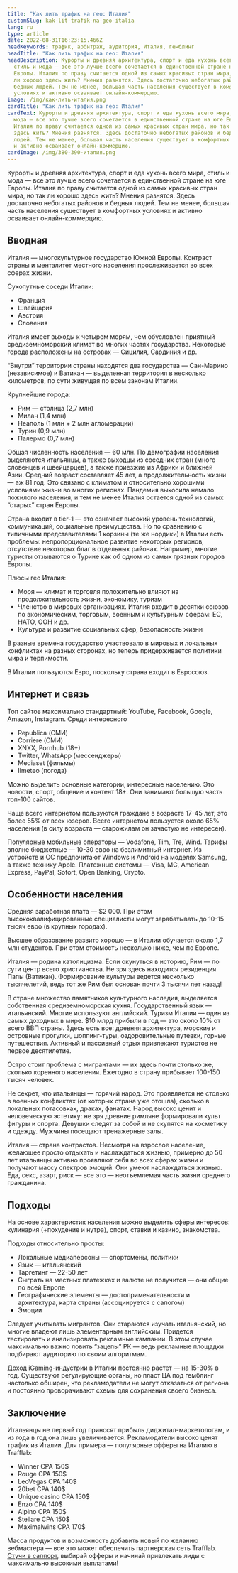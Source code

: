 ```yaml
---
title: "Как лить трафик на гео: Италия"
customSlug: kak-lit-trafik-na-geo-italia
lang: ru
type: article
date: 2022-08-31T16:23:15.466Z
headKeywords: трафик, арбитраж, аудитория, Италия, гемблинг
headTitle: "Как лить трафик на гео: Италия"
headDescription: Курорты и древняя архитектура, спорт и еда кухонь всего мира,
  стиль и мода — все это лучше всего сочетается в единственной стране на юге
  Европы. Италия по праву считается одной из самых красивых стран мира, но так
  ли хорошо здесь жить? Мнения разнятся. Здесь достаточно небогатых районов и
  бедных людей. Тем не менее, большая часть населения существует в комфортных
  условиях и активно осваивает онлайн-коммерцию.
image: /img/как-лить-италия.png
cardTitle: "Как лить трафик на гео: Италия"
cardText: Курорты и древняя архитектура, спорт и еда кухонь всего мира, стиль и
  мода — все это лучше всего сочетается в единственной стране на юге Европы.
  Италия по праву считается одной из самых красивых стран мира, но так ли хорошо
  здесь жить? Мнения разнятся. Здесь достаточно небогатых районов и бедных
  людей. Тем не менее, большая часть населения существует в комфортных условиях
  и активно осваивает онлайн-коммерцию.
cardImage: /img/380-390-италия.png
---
```

Курорты и древняя архитектура, спорт и еда кухонь всего мира, стиль и мода — все это лучше всего сочетается в единственной стране на юге Европы. Италия по праву считается одной из самых красивых стран мира, но так ли хорошо здесь жить? Мнения разнятся. Здесь достаточно небогатых районов и бедных людей. Тем не менее, большая часть населения существует в комфортных условиях и активно осваивает онлайн-коммерцию.

## Вводная

Италия — многокультурное государство Южной Европы. Контраст страны и менталитет местного населения прослеживается во всех сферах жизни.

Сухопутные соседи Италии:

* Франция
* Швейцария
* Австрия
* Словения

Италия имеет выходы к четырем морям, чем обусловлен приятный средиземноморский климат во многих частях государства. Некоторые города расположены на островах — Сицилия, Сардиния и др.

“Внутри” территории страны находятся два государства — Сан-Марино (независимое) и Ватикан — выделенная территория в несколько километров, по сути живущая по всем законам Италии.

Крупнейшие города:

* Рим — столица (2,7 млн)
* Милан (1,4 млн)
* Неаполь (1 млн + 2 млн агломерации)
* Турин (0,9 млн)
* Палермо (0,7 млн)

Общая численность населения — 60 млн. По демографии населения выделяются итальянцы, а также выходцы из соседних стран (много словенцев и швейцарцев), а также приезжие из Африки и ближней Азии. Средний возраст составляет 45 лет, а продолжительность жизни — аж 81 год. Это связано с климатом и относительно хорошими условиями жизни во многих регионах. Пандемия выкосила немало пожилого населения, и тем не менее Италия остается одной из самых “старых” стран Европы. 

Страна входит в tier-1 — это означает высокий уровень технологий, коммуникаций, социальные преимущества. Но по сравнению с типичными представителями 1 корзины (те же нордики) в Италии есть проблемы: непропорциональное развитие некоторых регионов, отсутствие некоторых благ в отдельных районах. Например, многие туристы отзываются о Турине как об одном из самых грязных городов Европы.

Плюсы гео Италия:

* Моря — климат и торговля положительно влияют на продолжительность жизни, экономику, туризм
* Членство в мировых организациях. Италия входит в десятки союзов по экономическим, торговым, военным и культурным сферам: ЕС, НАТО, ООН и др.
* Культура и развитие социальных сфер, безопасность жизни

В разные времена государство участвовало в мировых и локальных конфликтах на разных сторонах, но теперь придерживается политики мира и терпимости.

В Италии пользуются Евро, поскольку страна входит в Евросоюз.

## Интернет и связь

Топ сайтов максимально стандартный: YouTube, Facebook, Google, Amazon, Instagram. Среди интересного

* Republica (СМИ)
* Corriere (СМИ)
* XNXX, Pornhub (18+)
* Twitter, WhatsApp (мессенджеры)
* Mediaset (фильмы)
* Ilmeteo (погода)

Можно выделить основные категории, интересные населению. Это новости, спорт, общение и контент 18+. Они занимают большую часть топ-100 сайтов.

Чаще всего интернетом пользуются граждане в возрасте 17-45 лет, это более 55% от всех юзеров. Всего интернетом пользуется около 65% населения (в силу возраста — старожилам он зачастую не интересен).

Популярные мобильные операторы — Vodafone, Tim, Tre, Wind. Тарифы вполне бюджетные — 10-30 евро на безлимитный интернет. Из устройств и ОС предпочитают Windows и Android на моделях Samsung, а также технику Apple. Платежные системы — Visa, MC, American Express, PayPal, Sofort, Open Banking, Crypto.

## Особенности населения

Средняя заработная плата — $2 000. При этом высококвалифицированные специалисты могут зарабатывать до 10-15 тысяч евро (в крупных городах).

Высшее образование развито хорошо — в Италии обучается около 1,7 млн студентов. При этом стоимость несколько ниже, чем по Европе.

Италия — родина католицизма. Если окунуться в историю, Рим — по сути центр всего христианства. Не зря здесь находится резиденция Папы (Ватикан). Формирование культуры ведется несколько тысячелетий, ведь тот же Рим был основан почти 3 тысячи лет назад!

В стране множество памятников культурного наследия, выделяется собственная средиземноморская кухня. Государственный язык — итальянский. Многие используют английский. Туризм Италии — один из самых доходных в мире. $10 млрд прибыли в год — это около 10% от всего ВВП страны. Здесь есть все: древняя архитектура, морские и островные прогулки, шоппинг-туры, оздоровительные путевки, горные путешествия. Активный и пассивный отдых привлекают туристов не первое десятилетие.

Остро стоит проблема с мигрантами — их здесь почти столько же, сколько коренного населения. Ежегодно в страну прибывает 100-150 тысяч человек.

Не секрет, что итальянцы — горячий народ. Это проявляется не столько в военных конфликтах (от которых страна уже отошла), сколько в локальных потасовках, драках, фанатах. Народ высоко ценит и человеческую эстетику: не зря древние римляне формировали культ фигуры и спорта. Девушки следят за собой и не скупятся на косметику и одежду. Мужчины посещают тренажерные залы.

Италия — страна контрастов. Несмотря на взрослое население, желающее просто отдыхать и наслаждаться жизнью, примерно до 50 лет итальянцы активно проявляют себя во всех сферах жизни и получают массу спектров эмоций. Они умеют наслаждаться жизнью. Еда, секс, азарт, риск — все это — неотъемлемая часть жизни среднего гражданина.

## Подходы

На основе характеристик населения можно выделить сферы интересов: кулинария (+похудение и нутра), спорт, ставки и казино, знакомства.

Подходы относительно просты:

* Локальные медиаперсоны — спортсмены, политики
* Язык — итальянский
* Таргетинг — 22-50 лет
* Сыграть на местных платежках и валюте не получится — они общие по всей Европе
* Географические элементы — достопримечательности и архитектура, карта страны (ассоциируется с сапогом)
* Эмоции

Следует учитывать мигрантов. Они стараются изучать итальянский, но многие владеют лишь элементарным английским. Придется тестировать и анализировать рекламные кампании. В этом случае максимально важно ловить “зацепы” РК — ведь рекламные площадки подбирают аудиторию по своим алгоритмам.

Доход iGaming-индустрии в Италии постоянно растет — на 15-30% в год. Существуют регулирующие органы, но пласт ЦА под гемблинг настолько обширен, что рекламодатели не могут отказаться от региона и постоянно проворачивают схемы для сохранения своего бизнеса.

## Заключение

Итальянцы не первый год приносят прибыль диджитал-маркетологам, и из года в год она лишь увеличивается. Рекламодатели высоко ценят трафик из Италии. Для примера — популярные офферы на Италию в Trafflab:

* Winner CPA 150$
* Rouge CPA 150$
* LeoVegas CPA 140$
* 20bet CPA 140$
* Unique casino CPA 150$
* Enzo CPA 140$
* Alpino CPA 150$
* Stellare CPA 150$
* Maximalwins CPA 170$

Масса продуктов и возможность добавить новый по желанию вебмастера — все это может обеспечить партнерская сеть Trafflab. [Стучи в саппорт](https://bit.ly/3ebuXRu), выбирай офферы и начинай привлекать лиды с максимально высокими выплатами!
